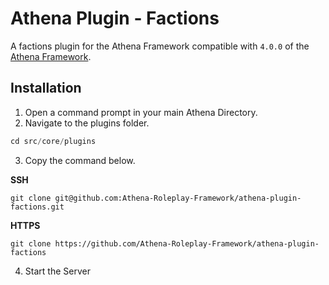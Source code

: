 # Athena Plugin - Factions

A factions plugin for the Athena Framework compatible with `4.0.0` of the [Athena Framework](https://athenaframework.com/).

## Installation

1. Open a command prompt in your main Athena Directory.
2. Navigate to the plugins folder.

```ts
cd src/core/plugins
```

3. Copy the command below.

**SSH**

```
git clone git@github.com:Athena-Roleplay-Framework/athena-plugin-factions.git
```

**HTTPS**
```
git clone https://github.com/Athena-Roleplay-Framework/athena-plugin-factions
```

4. Start the Server
